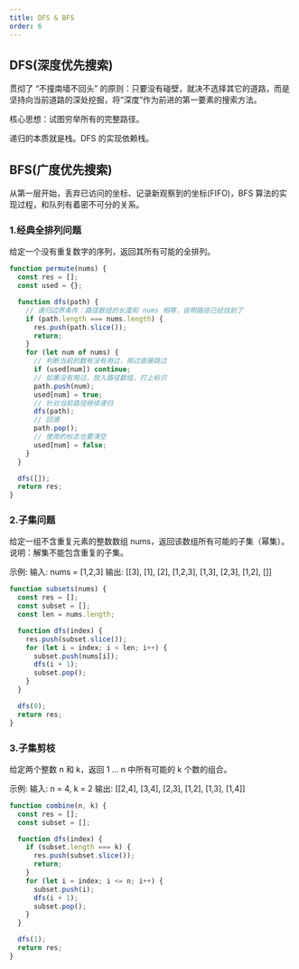 ```yaml
---
title: DFS & BFS
order: 6
---
```


## DFS(深度优先搜索)

贯彻了 “不撞南墙不回头” 的原则：只要没有碰壁，就决不选择其它的道路，而是坚持向当前道路的深处挖掘，将“深度”作为前进的第一要素的搜索方法。

核心思想：试图穷举所有的完整路径。

递归的本质就是栈。DFS 的实现依赖栈。

## BFS(广度优先搜索)

从第一层开始，丢弃已访问的坐标、记录新观察到的坐标(FIFO)，BFS 算法的实现过程，和队列有着密不可分的关系。

### 1.经典全排列问题

给定一个没有重复数字的序列，返回其所有可能的全排列。

```js
function permute(nums) {
  const res = [];
  const used = {};

  function dfs(path) {
    // 递归边界条件：路径数组的长度和 nums 相等，说明路径已经找到了
    if (path.length === nums.length) {
      res.push(path.slice());
      return;
    }
    for (let num of nums) {
      // 判断当前的数有没有用过，用过直接跳过
      if (used[num]) continue;
      // 如果没有用过，放入路径数组，打上标识
      path.push(num);
      used[num] = true;
      // 针对当前路径继续递归
      dfs(path);
      // 回溯
      path.pop();
      // 使用的标志也要清空
      used[num] = false;
    }
  }

  dfs([]);
  return res;
}
```

### 2.子集问题

给定一组不含重复元素的整数数组 nums，返回该数组所有可能的子集（幂集）。
说明：解集不能包含重复的子集。

示例: 输入: nums = [1,2,3]
输出: [[3], [1], [2], [1,2,3], [1,3], [2,3], [1,2], []]

```js
function subsets(nums) {
  const res = [];
  const subset = [];
  const len = nums.length;

  function dfs(index) {
    res.push(subset.slice());
    for (let i = index; i < len; i++) {
      subset.push(nums[i]);
      dfs(i + 1);
      subset.pop();
    }
  }

  dfs(0);
  return res;
}
```

### 3.子集剪枝

给定两个整数 n 和 k，返回 1 ... n 中所有可能的 k 个数的组合。

示例: 输入: n = 4, k = 2
输出: [[2,4], [3,4], [2,3], [1,2], [1,3], [1,4]]

```js
function combine(n, k) {
  const res = [];
  const subset = [];

  function dfs(index) {
    if (subset.length === k) {
      res.push(subset.slice());
      return;
    }
    for (let i = index; i <= n; i++) {
      subset.push(i);
      dfs(i + 1);
      subset.pop();
    }
  }

  dfs(1);
  return res;
}
```

